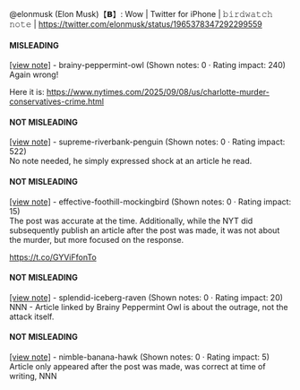 @elonmusk (Elon Musk)【𝗕】: Wow | Twitter for iPhone | 𝚋𝚒𝚛𝚍𝚠𝚊𝚝𝚌𝚑 𝚗𝚘𝚝𝚎 | https://twitter.com/elonmusk/status/1965378347292299559

#### MISLEADING

[[view note]](https://x.com/i/birdwatch/n/1965391979115585842) - brainy-peppermint-owl (Shown notes: 0 · Rating impact: 240)\
Again wrong!

Here it is:
https://www.nytimes.com/2025/09/08/us/charlotte-murder-conservatives-crime.html

#### NOT MISLEADING

[[view note]](https://x.com/i/birdwatch/n/1965590671760450011) - supreme-riverbank-penguin (Shown notes: 0 · Rating impact: 522)\
No note needed, he simply expressed shock at an article he read. 

#### NOT MISLEADING

[[view note]](https://x.com/i/birdwatch/n/1965412872126693415) - effective-foothill-mockingbird (Shown notes: 0 · Rating impact: 15)\
The post was accurate at the time.  Additionally, while the NYT did subsequently publish an article after the post was made, it was not about the murder, but more focused on the response.

https://t.co/GYViFfonTo

#### NOT MISLEADING

[[view note]](https://x.com/i/birdwatch/n/1965397565844738505) - splendid-iceberg-raven (Shown notes: 0 · Rating impact: 20)\
NNN - Article linked by Brainy Peppermint Owl is about the outrage, not the attack itself.

#### NOT MISLEADING

[[view note]](https://x.com/i/birdwatch/n/1965396111226556840) - nimble-banana-hawk (Shown notes: 0 · Rating impact: 5)\
Article only appeared after the post was made, was correct at time of writing, NNN
